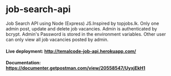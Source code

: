 # job-search-api
Job Search API using Node (Express) JS.Inspired by topjobs.lk. Only one admin post, update and delete job vacancies. Admin is authenticated by bcrypt. Admin's Password is stored in the environment variables. Other user can only view all job vacancies posted by admin.

#### Live deployment: http://temalcode-job-api.herokuapp.com/
#### Documentation: https://documenter.getpostman.com/view/20558547/UyxjEkH1
